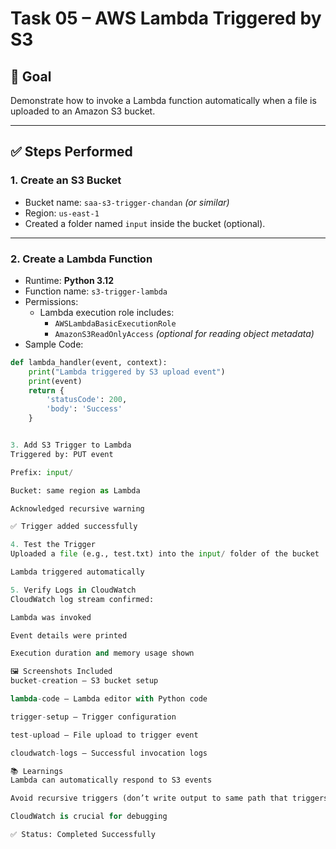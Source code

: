 # Task 05 – AWS Lambda Triggered by S3

## 📌 Goal
Demonstrate how to invoke a Lambda function automatically when a file is uploaded to an Amazon S3 bucket.

---

## ✅ Steps Performed

### 1. **Create an S3 Bucket**
- Bucket name: `saa-s3-trigger-chandan` *(or similar)*
- Region: `us-east-1`
- Created a folder named `input` inside the bucket (optional).

---

### 2. **Create a Lambda Function**
- Runtime: **Python 3.12**
- Function name: `s3-trigger-lambda`
- Permissions:
  - Lambda execution role includes:
    - `AWSLambdaBasicExecutionRole`
    - `AmazonS3ReadOnlyAccess` *(optional for reading object metadata)*
- Sample Code:
```python
def lambda_handler(event, context):
    print("Lambda triggered by S3 upload event")
    print(event)
    return {
        'statusCode': 200,
        'body': 'Success'
    }


3. Add S3 Trigger to Lambda
Triggered by: PUT event

Prefix: input/

Bucket: same region as Lambda

Acknowledged recursive warning

✅ Trigger added successfully

4. Test the Trigger
Uploaded a file (e.g., test.txt) into the input/ folder of the bucket

Lambda triggered automatically

5. Verify Logs in CloudWatch
CloudWatch log stream confirmed:

Lambda was invoked

Event details were printed

Execution duration and memory usage shown

🖼️ Screenshots Included
bucket-creation – S3 bucket setup

lambda-code – Lambda editor with Python code

trigger-setup – Trigger configuration

test-upload – File upload to trigger event

cloudwatch-logs – Successful invocation logs

📚 Learnings
Lambda can automatically respond to S3 events

Avoid recursive triggers (don’t write output to same path that triggers Lambda)

CloudWatch is crucial for debugging

✅ Status: Completed Successfully